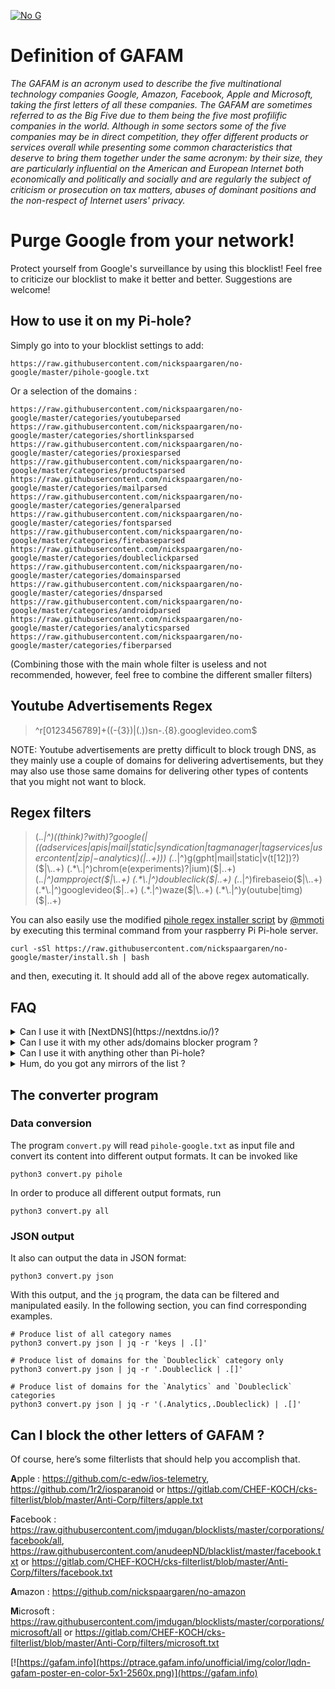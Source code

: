 [![No G](https://raw.githubusercontent.com/nickspaargaren/pihole-google/master/GAFAMSPLATTEXTNOGgit.png)](https://github.com/nickspaargaren/no-google)

# Definition of GAFAM
*The GAFAM is an acronym used to describe the five multinational technology companies Google, Amazon, Facebook, Apple and Microsoft, taking the first letters of all these companies. The GAFAM are sometimes referred to as the Big Five due to them being the five most profilific companies in the world. Although in some sectors some of the five companies may be in direct competition, they offer different products or services overall while presenting some common characteristics that deserve to bring them together under the same acronym: by their size, they are particularly influential on the American and European Internet both economically and politically and socially and are regularly the subject of criticism or prosecution on tax matters, abuses of dominant positions and the non-respect of Internet users' privacy.*

# Purge Google from your network!

Protect yourself from Google's surveillance by using this blocklist! Feel free to criticize our blocklist to make it better and better. Suggestions are welcome!

## How to use it on my Pi-hole?
Simply go into to your blocklist settings to add:
```
https://raw.githubusercontent.com/nickspaargaren/no-google/master/pihole-google.txt
```
Or a selection of the domains :
```
https://raw.githubusercontent.com/nickspaargaren/no-google/master/categories/youtubeparsed
https://raw.githubusercontent.com/nickspaargaren/no-google/master/categories/shortlinksparsed
https://raw.githubusercontent.com/nickspaargaren/no-google/master/categories/proxiesparsed
https://raw.githubusercontent.com/nickspaargaren/no-google/master/categories/productsparsed
https://raw.githubusercontent.com/nickspaargaren/no-google/master/categories/mailparsed
https://raw.githubusercontent.com/nickspaargaren/no-google/master/categories/generalparsed
https://raw.githubusercontent.com/nickspaargaren/no-google/master/categories/fontsparsed
https://raw.githubusercontent.com/nickspaargaren/no-google/master/categories/firebaseparsed
https://raw.githubusercontent.com/nickspaargaren/no-google/master/categories/doubleclickparsed
https://raw.githubusercontent.com/nickspaargaren/no-google/master/categories/domainsparsed
https://raw.githubusercontent.com/nickspaargaren/no-google/master/categories/dnsparsed
https://raw.githubusercontent.com/nickspaargaren/no-google/master/categories/androidparsed
https://raw.githubusercontent.com/nickspaargaren/no-google/master/categories/analyticsparsed
https://raw.githubusercontent.com/nickspaargaren/no-google/master/categories/fiberparsed
```

(Combining those with the main whole filter is useless and not recommended, however, feel free to combine the different smaller filters)


## Youtube Advertisements Regex
>^r[0123456789]+((-{3})|(\.))sn-.{8}\.googlevideo\.com$

NOTE: Youtube advertisements are pretty difficult to block trough DNS, as they mainly use a couple of domains for delivering advertisements, but they may also use those same domains for delivering other types of contents that you might not want to block.

## Regex filters
>(.*\.|^)((think)?with)?google($|((adservices|apis|mail|static|syndication|tagmanager|tagservices|usercontent|zip|-analytics)($|\..+)))
>(.*\.|^)g(gpht|mail|static|v(t[12])?)($|\..+)
>(.*\.|^)chrom(e(experiments)?|ium)($|\..+)
>(.*\.|^)ampproject($|\..+)
>(.*\.|^)doubleclick($|\..+)
>(.*\.|^)firebaseio($|\..+)
>(.*\.|^)googlevideo($|\..+)
>(.*\.|^)waze($|\..+)
>(.*\.|^)y(outube|timg)($|\..+)

You can also easily use the modified [pihole regex installer script](https://github.com/mmotti/pihole-regex) by [@mmoti](https://github.com/mmotti) by executing this terminal command from your raspberry Pi Pi-hole server.
```
curl -sSl https://raw.githubusercontent.com/nickspaargaren/no-google/master/install.sh | bash
```
and then, executing it. It should add all of the above regex automatically.


## FAQ

<details>
  <summary>Can I use it with [NextDNS](https://nextdns.io/)?</summary>
  <p>Yep ! It is available in their selection of domains list, labeled as ¨No Google¨. NextDNS is using the wildcard-domains format, so you will have to manually whitelist some specific services, as it will block everything Google related.</p>
</details>

<details>
  <summary>Can I use it with my other ads/domains blocker program ?</summary>
  <p>Surely! If it does indeed support the host or domains type of filters. Import it manually, or [click on this link](https://subscribe.adblockplus.org/?location=https://raw.githubusercontent.com/nickspaargaren/no-google/master/google-domains&title=no-google) if you are using a web browser extension.</p>
</details>

<details>
  <summary>Can I use it with anything other than Pi-hole?</summary>
  <p>Sure thing, the No Google list is declined into multiples formats types, as an host format, domains/urls format and a wildcard format.</p>
</details>

<details>
  <summary>Hum, do you got any mirrors of the list ?</summary>
  <p>Yes indeed, We have a GitLab host mirror of the repo available at this address : https://framagit.org/PoorPocketsMcNewHold/no-google
Note that the main filter is being worked here, so, updates and modifications on the Gitlab source will have to be updated manually.
Otherwise, if you do prefer to use Gitlab, feel free to use it, and even contribute to our list there instead!</p>
</details>

## The converter program

### Data conversion
The program `convert.py` will read `pihole-google.txt` as input file and convert its
content into different output formats. It can be invoked like
```shell
python3 convert.py pihole
```

In order to produce all different output formats, run
```shell
python3 convert.py all
```

### JSON output
It also can output the data in JSON format:
```shell
python3 convert.py json
```

With this output, and the `jq` program, the data can be filtered and manipulated easily.
In the following section, you can find corresponding examples.

```shell
# Produce list of all category names
python3 convert.py json | jq -r 'keys | .[]'

# Produce list of domains for the `Doubleclick` category only
python3 convert.py json | jq -r '.Doubleclick | .[]'

# Produce list of domains for the `Analytics` and `Doubleclick` categories
python3 convert.py json | jq -r '(.Analytics,.Doubleclick) | .[]'
```



## Can I block the other letters of GAFAM ?
Of course, here’s some filterlists that should help you accomplish that.

**A**pple : https://github.com/c-edw/ios-telemetry, https://github.com/1r2/iosparanoid or https://gitlab.com/CHEF-KOCH/cks-filterlist/blob/master/Anti-Corp/filters/apple.txt

**F**acebook : https://raw.githubusercontent.com/jmdugan/blocklists/master/corporations/facebook/all, https://raw.githubusercontent.com/anudeepND/blacklist/master/facebook.txt or https://gitlab.com/CHEF-KOCH/cks-filterlist/blob/master/Anti-Corp/filters/facebook.txt

**A**mazon : https://github.com/nickspaargaren/no-amazon

**M**icrosoft : https://raw.githubusercontent.com/jmdugan/blocklists/master/corporations/microsoft/all or https://gitlab.com/CHEF-KOCH/cks-filterlist/blob/master/Anti-Corp/filters/microsoft.txt

[![https://gafam.info](https://ptrace.gafam.info/unofficial/img/color/lqdn-gafam-poster-en-color-5x1-2560x.png)](https://gafam.info)

